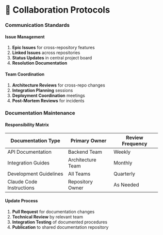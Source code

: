 # 🤝 Collaboration Protocols

### Communication Standards

#### Issue Management
1. **Epic Issues** for cross-repository features
2. **Linked Issues** across repositories
3. **Status Updates** in central project board
4. **Resolution Documentation**

#### Team Coordination
1. **Architecture Reviews** for cross-repo changes
2. **Integration Planning** sessions
3. **Deployment Coordination** meetings
4. **Post-Mortem Reviews** for incidents

### Documentation Maintenance

#### Responsibility Matrix
| Documentation Type | Primary Owner | Review Frequency |
|-------------------|---------------|------------------|
| API Documentation | Backend Team | Weekly |
| Integration Guides | Architecture Team | Monthly |
| Development Guidelines | All Teams | Quarterly |
| Claude Code Instructions | Repository Owner | As Needed |

#### Update Process
1. **Pull Request** for documentation changes
2. **Technical Review** by relevant team
3. **Integration Testing** of documented procedures
4. **Publication** to shared documentation repository